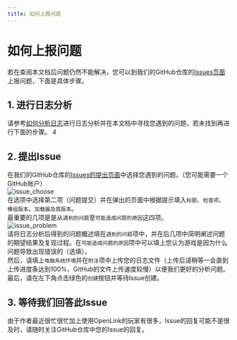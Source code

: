 ```yaml
---
title: 如何上报问题
---
```

# 如何上报问题

若在查阅本文档后问题仍然不能解决，您可以到我们的GitHub仓库的[Issues页面](https://github.com/StarCarefree/OpenLink/issues/new/choose)上报问题，下面是具体步骤。

## 1. 进行日志分析

请参考[如何分析日志](./LogAnalysis)进行日志分析并在本文档中寻找您遇到的问题，若未找到再进行下面的步骤。
4
## 2. 提出Issue

在我们的GitHub仓库的[Issues的提出页面](https://github.com/StarCarefree/OpenLink/issues/new/choose)中选择您遇到的问题。（您可能需要一个GitHub账户）  
![issue_choose](../imgs/issue_choose.png)  
在选项中选择第二项（问题提交）并在弹出的页面中根据提示填入`标题`、`检查项`、`模组版本`、`加载器及其版本`。  
最重要的几项是是从`遇到的问题`至`可能造成问题的原因`这四项。  
![issue_problem](../imgs/issue_problem.png)  
请将日志分析后得到的问题概述填在`遇到的问题`项中，并在后几项中简明阐述问题的期望结果及复现过程。在`可能造成问题的原因`项中可以填上您认为游戏是因为什么问题导致出现错误的（选填）。  
然后，请填上`电脑系统环境`并在`附注`项中上传您的日志文件（上传后请稍等一会直到上传进度条达到100%，GitHub的文件上传速度较慢）以便我们更好的分析问题。  
最后，请在左下角点击绿色的`创建`按钮并等待Issue创建。

## 3. 等待我们回答此Issue

由于作者最近很忙很忙加上使用OpenLink的玩家有很多，Issue的回复可能不是很及时，请随时关注GitHub仓库中您的Issue的回复。
